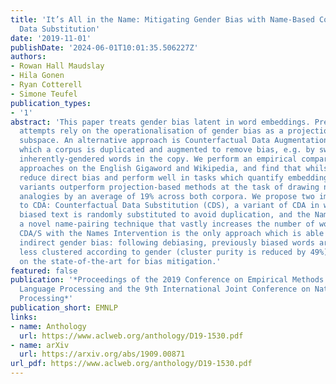 ```yaml
---
title: 'It’s All in the Name: Mitigating Gender Bias with Name-Based Counterfactual
  Data Substitution'
date: '2019-11-01'
publishDate: '2024-06-01T10:01:35.506227Z'
authors:
- Rowan Hall Maudslay
- Hila Gonen
- Ryan Cotterell
- Simone Teufel
publication_types:
- '1'
abstract: 'This paper treats gender bias latent in word embeddings. Previous mitigation
  attempts rely on the operationalisation of gender bias as a projection over a linear
  subspace. An alternative approach is Counterfactual Data Augmentation (CDA), in
  which a corpus is duplicated and augmented to remove bias, e.g. by swapping all
  inherently-gendered words in the copy. We perform an empirical comparison of these
  approaches on the English Gigaword and Wikipedia, and find that whilst both successfully
  reduce direct bias and perform well in tasks which quantify embedding quality, CDA
  variants outperform projection-based methods at the task of drawing non-biased gender
  analogies by an average of 19% across both corpora. We propose two improvements
  to CDA: Counterfactual Data Substitution (CDS), a variant of CDA in which potentially
  biased text is randomly substituted to avoid duplication, and the Names Intervention,
  a novel name-pairing technique that vastly increases the number of words being treated.
  CDA/S with the Names Intervention is the only approach which is able to mitigate
  indirect gender bias: following debiasing, previously biased words are significantly
  less clustered according to gender (cluster purity is reduced by 49%), thus improving
  on the state-of-the-art for bias mitigation.'
featured: false
publication: '*Proceedings of the 2019 Conference on Empirical Methods in Natural
  Language Processing and the 9th International Joint Conference on Natural Language
  Processing*'
publication_short: EMNLP
links:
- name: Anthology
  url: https://www.aclweb.org/anthology/D19-1530.pdf
- name: arXiv
  url: https://arxiv.org/abs/1909.00871
url_pdf: https://www.aclweb.org/anthology/D19-1530.pdf
---
```


